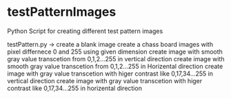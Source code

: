 # testPatternImages
Python Script for creating different test pattern images 


testPattern.py ->
  create a blank image
  create a chass board images with pixel differnece 0 and 255 using given dimension
  create image with smooth gray value transcetion from 0,1,2...255 in vertical direction 
  create image with smooth gray value transcetion from 0,1,2...255 in Horizental direction 
  create image with gray value transcetion with higer contrast like 0,17,34...255 in vertical direction 
  create image with gray value transcetion with higer contrast like 0,17,34...255 in horizental direction  
  
